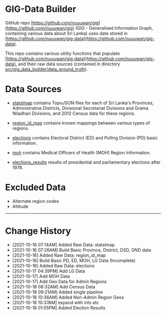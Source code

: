 # GIG-Data Builder

GitHub repo [https://github.com/nuuuwan/gig](https://github.com/nuuuwan/gig) (GIG - Generalised Information Graph, containing various data about Sri Lanka) uses data stored in [https://github.com/nuuuwan/gig-data](https://github.com/nuuuwan/gig-data).

This repo contains various utility functions that populate [https://github.com/nuuuwan/gig-data](https://github.com/nuuuwan/gig-data), and their raw data sources (contained in directory [src/gig_data_builder/data_ground_truth](src/gig_data_builder/data_ground_truth)).

# Data Sources

* [statslmap](src/gig_data_builder/data_ground_truth/statslmap) contains TopoJSON files for each of Sri Lanka's Provinces, Administrative Districts, Divisional Secretariat Divisions and Grama Niladhari Divisions, and 2012 Census data for these regions.

* [region_id_map](src/gig_data_builder/data_ground_truth/region_id_map) contains known mappings between various types of regions.

* [elections](src/gig_data_builder/data_ground_truth/elections) contains Electoral District (ED) and Polling Division (PD) basic information.

* [moh](src/gig_data_builder/data_ground_truth/moh) contains Medical Officers of Health (MOH) Region Information.

* [elections_results](src/gig_data_builder/data_ground_truth/elections_results) results of presidential and parliamentary elections after 1978.

# Excluded Data

* Alternate region codes
* Altitude

---

# Change History
* [2021-10-16 07:14AM] Added Raw Data: statslmap
* [2021-10-16 07:26AM] Build Basic Province, District, DSD, GND data
* [2021-10-16] Added Raw Data: region_id_map  
* [2021-10-16] Build Basic PD, ED, MOH, LG Data (Incomplete)
* [2021-10-16] Added Raw Data: elections
* [2021-10-17 04:39PM] Add LG Data
* [2021-10-17] Add MOH Data
* [2021-10-17] Add Geo Data for Admin Regions
* [2021-10-18 08:32AM] Add Census Data
* [2021-10-18 09:21AM] Added single pipeline
* [2021-10-18 10:36AM] Added Non-Admin Region Geos
* [2021-10-18 10:37AM] expand with ints etc
* [2021-10-18 01:55PM] Added Election Results
